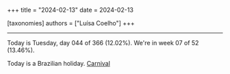 +++
title = "2024-02-13"
date = 2024-02-13

[taxonomies]
authors = ["Luísa Coelho"]
+++

---

Today is Tuesday, day 044 of 366 (12.02%). We're in week 07 of 52 (13.46%).

Today is a Brazilian holiday. [Carnival](https://en.wikipedia.org/wiki/Brazilian_Carnival)
